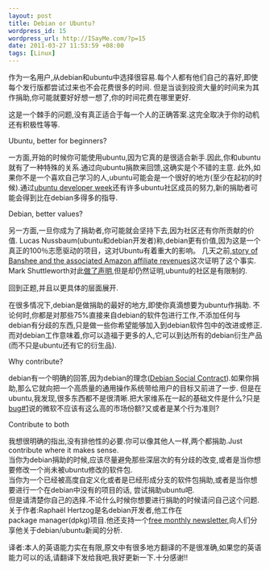 ```yaml
--- 
layout: post
title: Debian or Ubuntu?
wordpress_id: 15
wordpress_url: http://ISayMe.com/?p=15
date: 2011-03-27 11:53:59 +08:00
tags: [Linux]
---
```

作为一名用户,从debian和ubuntu中选择很容易.每个人都有他们自己的喜好,即使每个发行版都尝试过来也不会花费很多的时间.  但是当谈到投资大量的时间来为其作捐助,你可能就要好好想一想了,你的时间花费在哪里更好.

这是一个棘手的问题,没有真正适合于每一个人的正确答案.这完全取决于你的动机还有积极性等等.

Ubuntu, better for beginners?

一方面,开始的时候你可能使用ubuntu,因为它真的是很适合新手.因此,你和ubuntu就有了一种特殊的关系.通过向ubuntu捐款来回馈,这确实是个不错的主意.
此外,如果你不是一个喜欢自己学习的人,ubuntu可能会是一个很好的地方(至少在起初的时候).通过[ubuntu developer week](https://wiki.ubuntu.com/UbuntuDeveloperWeek)还有许多ubuntu社区成员的努力,新的捐助者可能会得到比在debian多得多的指导.

Debian, better values?

另一方面,一旦你成为了捐助者,你可能就会坚持下去,因为社区还有你所贡献的价值.
Lucas Nussbaum(ubuntu和debian开发者)称,debian更有价值,因为这是一个真正的100％志愿驱动的项目，这对Ubuntu有着重大的影响。
几天之前,[story of Banshee and the associated Amazon affiliate revenues](http://www.vuntz.net/journal/post/2011/02/28/Canonical%2C-you-re-breaking-my-heart)这次证明了这个事实. Mark Shuttleworth对此[做了声明](http://www.markshuttleworth.com/archives/611#comment-345695),但是却仍然证明,ubuntu的社区是有限制的.

回到正题,并且以更具体的层面展开.

在很多情况下,debian是做捐助的最好的地方,即使你真滴想要为ubuntu作捐助.  不论何时,你都是对那些75%直接来自debian的软件包进行工作,不添加任何与debian有分歧的东西,只是做一些你希望能够加入到debian软件包中的改进或修正.
而对debian工作意味着,你可以造福于更多的人,它可以到达所有的debian衍生产品(而不只是ubuntu还有它的衍生品).

Why contribute?

debian有一个明确的回答,因为debian的理念([Debian Social Contract](http://www.debian.org/social_contract)).如果你捐助,那么它就向把一个高质量的通用操作系统带给用户的目标又前进了一步.
但是在ubuntu,我发现,很多东西都不是很清晰.把大家维系在一起的基础文件是什么?只是[bug#1](https://bugs.launchpad.net/ubuntu/+bug/1)说的微软不应该有这么高的市场份额?又或者是某个行为准则?

Contribute to both

我想很明确的指出,没有排他性的必要.你可以像其他人一样,两个都捐助.Just contribute where it makes sense.  
当你为debian捐助的时候,应该尽量避免那些深层次的有分歧的改变,或者是当你想要修改一个尚未被ubuntu修改的软件包.  
当你为一个已经被高度自定义化或者是已经形成分支的软件包捐助,或者是当你想要进行一个在debian中没有的项目的话, 尝试捐助ubuntu吧.  
但是请清楚你自己的选择.不论什么时候你想要进行捐助的时候请问自己这个问题.  
关于作者:Raphaël Hertzog是名debian开发者,他工作在package manager(dpkg)项目.他还支持一个[free monthly newsletter](ttp://raphaelhertzog.com/email-newsletter/),向人们分享他关于debian/ubuntu新闻的分析.

译者:本人的英语能力实在有限,原文中有很多地方翻译的不是很准确,如果您的英语能力可以的话,请翻译下发给我吧,我好更新一下.十分感谢!!
